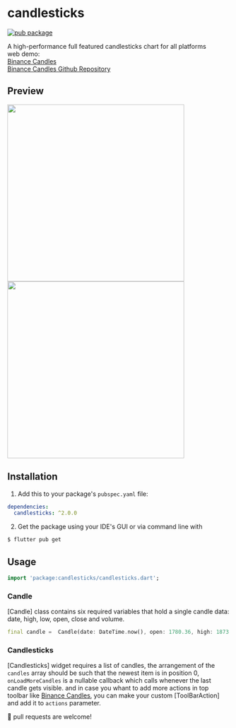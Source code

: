 # candlesticks

[![pub package](https://img.shields.io/badge/pub-v2.0.0-orange.svg)](https://pub.dev/packages/candlesticks)

A high-performance full featured candlesticks chart for all platforms</br>
web demo:</br>
[Binance Candles](https://rmzy.dev/candlesticks/)</br>
[Binance Candles Github Repository](https://github.com/r-mzy47/binance_candles)

## Preview

<p float="center">
  <img src="https://github.com/r-mzy47/candlesticks/blob/develop/example_ios.gif" height="400">
<img src="https://github.com/r-mzy47/candlesticks/blob/develop/example_macOS.gif" height="400">
</p>

## Installation

1. Add this to your package's `pubspec.yaml` file:

```yaml
dependencies:
  candlesticks: ^2.0.0
```

2. Get the package using your IDE's GUI or via command line with

```bash
$ flutter pub get
```

## Usage

```dart
import 'package:candlesticks/candlesticks.dart';
```

### Candle

[Candle] class contains six required variables that hold a single candle data: date, high, low, open, close and volume.

```dart
final candle =  Candle(date: DateTime.now(), open: 1780.36, high: 1873.93, low: 1755.34, close: 1848.56, volume: 0);
```

### Candlesticks

[Candlesticks] widget requires a list of candles, the arrangement of the `candles` array should be such that the newest item is in position 0, `onLoadMoreCandles` is a nullable callback which calls whenever the last candle gets visible. and in case you whant to add more actions in top toolbar like [Binance Candles](https://rmzy.dev/candlesticks/), you can make your custom [ToolBarAction] and add it to `actions` parameter.

🍺 pull requests are welcome!
